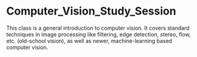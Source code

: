 # Computer_Vision_Study_Session
This class is a general introduction to computer vision. It covers standard techniques in image processing like filtering, edge detection, stereo, flow, etc. (old-school vision), as well as newer, machine-learning based computer vision.
